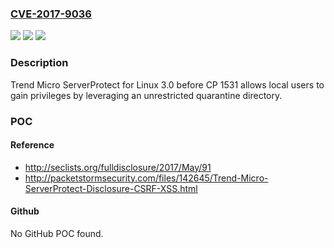 ### [CVE-2017-9036](https://cve.mitre.org/cgi-bin/cvename.cgi?name=CVE-2017-9036)
![](https://img.shields.io/static/v1?label=Product&message=n%2Fa&color=blue)
![](https://img.shields.io/static/v1?label=Version&message=n%2Fa&color=blue)
![](https://img.shields.io/static/v1?label=Vulnerability&message=n%2Fa&color=brighgreen)

### Description

Trend Micro ServerProtect for Linux 3.0 before CP 1531 allows local users to gain privileges by leveraging an unrestricted quarantine directory.

### POC

#### Reference
- http://seclists.org/fulldisclosure/2017/May/91
- http://packetstormsecurity.com/files/142645/Trend-Micro-ServerProtect-Disclosure-CSRF-XSS.html

#### Github
No GitHub POC found.

